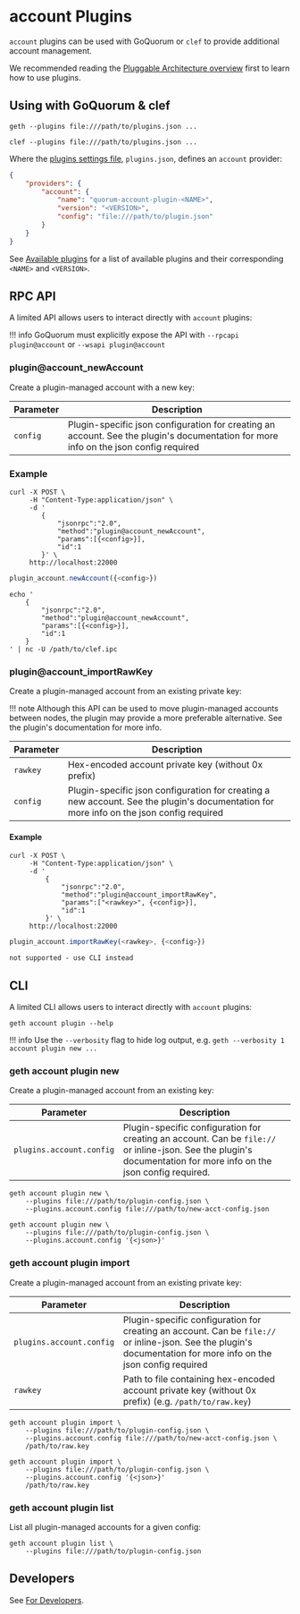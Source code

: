 # account Plugins

`account` plugins can be used with GoQuorum or `clef` to provide additional account management.  

We recommended reading the [Pluggable Architecture overview](../../../../PluggableArchitecture/Overview) first to learn how to use plugins.

## Using with GoQuorum & clef

```shell tab="Quorum"
geth --plugins file:///path/to/plugins.json ...
```

```shell tab="clef"
clef --plugins file:///path/to/plugins.json ...
```

Where the [plugins settings file](../../../../PluggableArchitecture/Settings), `plugins.json`, defines an `account` provider: 

```json
{
    "providers": {
        "account": {
            "name": "quorum-account-plugin-<NAME>",
            "version": "<VERSION>",
            "config": "file:///path/to/plugin.json"
        }
    }
}
```

See [Available plugins](#available-plugins) for a list of available plugins and their corresponding `<NAME>` and `<VERSION>`.

## RPC API

A limited API allows users to interact directly with `account` plugins:

!!! info 
    GoQuorum must explicitly expose the API with `--rpcapi plugin@account` or `--wsapi plugin@account`

### plugin@account_newAccount

Create a plugin-managed account with a new key:

| Parameter | Description |
| --- | --- |
| `config` | Plugin-specific json configuration for creating an account.  See the plugin's documentation for more info on the json config required 

### Example

```shell tab="quorum"
curl -X POST \
     -H "Content-Type:application/json" \
     -d '
        {
            "jsonrpc":"2.0",
            "method":"plugin@account_newAccount",
            "params":[{<config>}], 
            "id":1
        }' \
     http://localhost:22000
``` 

```js tab="js console"
plugin_account.newAccount({<config>})
``` 

```shell tab="clef"
echo '
    {
        "jsonrpc":"2.0",
        "method":"plugin@account_newAccount",
        "params":[{<config>}], 
        "id":1
    }
' | nc -U /path/to/clef.ipc
```

### plugin@account_importRawKey

Create a plugin-managed account from an existing private key:  

!!! note 
    Although this API can be used to move plugin-managed accounts between nodes, the plugin may provide a more preferable alternative.  See the plugin's documentation for more info.

| Parameter | Description |
| --- | --- |
| `rawkey` | Hex-encoded account private key (without 0x prefix) 
| `config` | Plugin-specific json configuration for creating a new account.  See the plugin's documentation for more info on the json config required

#### Example

```shell tab="quorum"
curl -X POST \
     -H "Content-Type:application/json" \
     -d '
         {
             "jsonrpc":"2.0",
             "method":"plugin@account_importRawKey",
             "params":["<rawkey>", {<config>}], 
             "id":1
         }' \
     http://localhost:22000
```

```js tab="js console"
plugin_account.importRawKey(<rawkey>, {<config>})
``` 

```text tab="clef"
not supported - use CLI instead
```

## CLI

A limited CLI allows users to interact directly with `account` plugins:

```shell
geth account plugin --help
```
!!! info
    Use the `--verbosity` flag to hide log output, e.g. `geth --verbosity 1 account plugin new ...`

### geth account plugin new

Create a plugin-managed account from an existing key: 

| Parameter | Description |
| --- | --- |
| <span style="white-space:nowrap">`plugins.account.config`</span> | Plugin-specific configuration for creating an account.  Can be `file://` or inline-json. See the plugin's documentation for more info on the json config required. 

```shell tab="json file"
geth account plugin new \
    --plugins file:///path/to/plugin-config.json \
    --plugins.account.config file:///path/to/new-acct-config.json
```

```shell tab="inline json"
geth account plugin new \
    --plugins file:///path/to/plugin-config.json \
    --plugins.account.config '{<json>}'
```

### geth account plugin import

Create a plugin-managed account from an existing private key:  

| Parameter | Description |
| --- | --- |
| <span style="white-space:nowrap">`plugins.account.config`</span> | Plugin-specific configuration for creating an account.  Can be `file://` or inline-json. See the plugin's documentation for more info on the json config required
| `rawkey` | Path to file containing hex-encoded account private key (without 0x prefix) (e.g. `/path/to/raw.key`)

```shell tab="json file"
geth account plugin import \
    --plugins file:///path/to/plugin-config.json \
    --plugins.account.config file:///path/to/new-acct-config.json \
    /path/to/raw.key
```

```shell tab="inline json"
geth account plugin import \
    --plugins file:///path/to/plugin-config.json \
    --plugins.account.config '{<json>}'
    /path/to/raw.key
```

### geth account plugin list

List all plugin-managed accounts for a given config:

```shell
geth account plugin list \
    --plugins file:///path/to/plugin-config.json
```

## Developers
See [For Developers](../../../../PluggableArchitecture/Plugins/account/For-Developers). 
